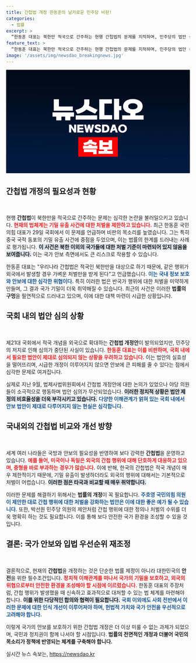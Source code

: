```yaml
---
title: 간첩법 개정 한동훈의 날카로운 민주당 비판!
categories:
  - 법률
excerpt: >
  “한동훈 대표는 북한만 적국으로 간주하는 현행 간첩법의 문제를 지적하며, 민주당의 법안 심의 방해를 강하게 비판했다. 기밀 유출로 인한 국익 위협에 대한 실효성 있는 대응이 시급하다는 목소리가 커지고 있다.”
feature_text: >
  “한동훈 대표는 북한만 적국으로 간주하는 현행 간첩법의 문제를 지적하며, 민주당의 법안 심의 방해를 강하게 비판했다. 기밀 유출로 인한 국익 위협에 대한 실효성 있는 대응이 시급하다는 목소리가 커지고 있다.”
image: '/assets/img/newsdao_breakingnews.jpg'
---
```


<p><img src="/assets/img/newsdao_breakingnews.jpg" alt="implanttips 속보" /></p>

<h2 data-ke-size="size26">간첩법 개정의 필요성과 현황</h2>

<p data-ke-size="size16">&nbsp;</p>

<p>현행 <b>간첩법</b>이 북한만을 적국으로 간주하는 문제는 심각한 논란을 불러일으키고 있습니다. <b><span style="color: #ee2323;">현재의 법체계는 기밀 유출 사건에 대한 처벌을 제한하고 있습니다.</span></b> 최근 한동훈 국민의힘 대표가 29일 국회에서 이 문제를 언급하며 비판의 목소리를 높였습니다. 그는 특히 중국 국적 동포의 기밀 유출 사건에 중점을 두었으며, 이는 법률의 한계를 드러내는 사례로 평가됩니다. <b><span style="background-color: #21538527;">이 사건은 북한 이외의 국가들에 대한 처벌 기준이 마련되어 있지 않음을 보여줍니다.</span></b> 이는 국가 안보 측면에서도 큰 리스크로 작용할 수 있습니다.</p>

<p>한동훈 대표는 "우리나라 간첩법은 적국인 북한만을 대상으로 하기 때문에, 같은 행위가 외국에서 발생할 경우 가벼운 처벌만을 받게 된다"고 언급했습니다. <b><span style="color: #1a5490;">이는 국내 정보 보호와 안보에 대한 심각한 위협이다.</span></b> 특히 이러한 법은 반국가 행위에 대한 처벌을 미약하게 만들며, 그 결과 국가 기밀이 더욱 취약해질 수 있습니다. 최근의 사건은 이러한 <b>법률의 구멍</b>을 필연적으로 드러내고 있으며, 이에 대한 대책 마련이 시급한 상황입니다.</p>

<h2 data-ke-size="size26">국회 내의 법안 심의 상황</h2>

<p data-ke-size="size16">&nbsp;</p>

<p>제21대 국회에서 적국 개념을 외국으로 확대하는 <b>간첩법 개정안</b>이 발의되었지만, 민주당의 저지로 인해 심의가 중단된 사실이 있습니다. <b><span style="color: #ee2323;">한동훈 대표는 이를 비판하며, 국회 내에서 필요한 법안이 제대로 심의되지 않는 상황을 우려하고 있습니다.</span></b> 이는 법안의 실효성을 떨어뜨리며, 시급한 개정이 이루어지지 않으면 안보에 큰 피해를 줄 수 있다는 점에서 심각한 문제로 여겨집니다.</p>

<p>실제로 지난 9월, 법제사법위원회에서 간첩법 개정안에 대한 논의가 있었으나 야당 의원들이 소극적으로 행동하며 법안 심의가 무산되었습니다. <b><span style="background-color: #21538527;">이러한 정치적 상황은 법안 제정의 비효율성을 더욱 부각시키고 있습니다.</span></b> <b><span style="color: #1a5490;">다양한 이해관계가 얽혀 있는 국회 내에서 안보 법안이 제대로 다루어지지 않는 현실은 심각합니다.</span></b></p>

<h2 data-ke-size="size26">국내외의 간첩법 비교와 개선 방향</h2>

<p data-ke-size="size16">&nbsp;</p>

<p>세계 여러 나라들은 국방과 안보의 필요성을 반영하여 보다 강력한 <b>간첩법</b>을 운영하고 있습니다. <b><span style="color: #ee2323;">예를 들어, 미국이나 독일은 외국의 간첩 행위에 대해 단호하게 대응하고 있으며, 중형을 바로 부과하는 경우가 많습니다.</span></b> 이에 반해, 한국의 간첩법은 적국 개념이 매우 제한적이기 때문에, 기밀 유출이 발생하더라도 외국의 행위에 대해서는 기본적으로 처벌이 어렵습니다. <b><span style="background-color: #21538527;">이러한 점은 타국과 비교할 때 매우 취약합니다.</span></b></p>

<p>이러한 문제를 해결하기 위해서는 <b>법률의 개정</b>이 꼭 필요합니다. <b><span style="color: #1a5490;">주호영 국민의힘 의원이 제안한 대로 간첩 행위에 대한 처벌을 강화하는 법안은 이에 대한 좋은 예가 될 수 있습니다.</span></b> 또한, 박선원 민주당 의원의 제안처럼 간첩 행위에 대한 정의나 처벌의 수위를 더욱 명확히 하는 것도 필요합니다. 이를 통해 보다 안전한 국가 환경을 조성할 수 있을 것입니다.</p>

<h2 data-ke-size="size26">결론: 국가 안보와 입법 우선순위 재조정</h2>

<p data-ke-size="size16">&nbsp;</p>

<p>결론적으로, 현재의 <b>간첩법</b>을 개정하는 것은 단순한 법률 제정이 아니라 대한민국의 <b>안전</b>을 위한 필수조건입니다. <b><span style="color: #ee2323;">정치적 이해관계를 떠나서 국가의 기밀을 보호하고, 외국의 위협으로부터 안전한 환경을 조성해야 할 시점에 이르렀습니다.</span></b> 한동훈 대표의 주장처럼, 간첩 행위가 발생했을 때 신속하고 효과적으로 대처할 수 있는 법 체계를 마련해야 합니다. <b><span style="background-color: #21538527;">이를 위한 다당적인 합의와 협력이 필요합니다.</span></b> <b><span style="color: #1a5490;">국회 이외에도 사회 전반에서 이러한 문제에 대한 인식 개선이 이루어져야 하며, 헌법적 가치와 국가 안전을 우선적으로 고려해야 합니다.</span></b></p>

<p>이렇게 국가의 안보를 보호하기 위한 간첩법 개정은 더 이상 미룰 수 없는 과제가 되었으며, 국민과 정치권이 함께 나서야 할 시점입니다. <b>법률의 전면적인 개정과 더불어 국민의 목소리가 정책에 반영되는 체계를 구축해야 합니다.</b></p>
실시간 뉴스 속보는, <a href="https://newsdao.kr" rel="dofollow">https://newsdao.kr</a>


